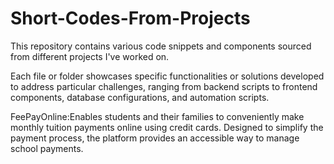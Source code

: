 # Short-Codes-From-Projects
This repository contains various code snippets and components sourced from different projects I've worked on.

Each file or folder showcases specific functionalities or solutions developed to address particular challenges, ranging from backend scripts to frontend components, database configurations, and automation scripts.

FeePayOnline:Enables students and their families to conveniently make monthly tuition payments online using credit cards. Designed to simplify the payment process, the platform provides an  accessible way to manage school payments.
